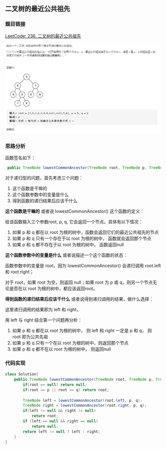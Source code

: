 ## 二叉树的最近公共祖先

### 题目链接

[LeetCode: 236. 二叉树的最近公共祖先](https://leetcode-cn.com/problems/lowest-common-ancestor-of-a-binary-tree/)

![示意图](../../pics/二叉树的最近公共祖先.png)

### 思路分析
函数签名如下：
```java
 public TreeNode lowestCommonAncestor(TreeNode root, TreeNode p, TreeNode q)
```

对于递归型的问题，首先考虑三个问题：
1. 这个函数是干嘛的
2. 这个函数参数中的变量是什么
3. 得到函数的递归结果后应该干什么

**这个函数是干嘛的**
或者说 lowestCommonAncestor() 这个函数的定义：

给该函数输入三个参数root, p, q, 它会返回一个节点。具体有以下情况：
1. 如果 p 和 q 都在以 root 为根的树中，函数会返回它们的最近公共祖先的节点
2. 如果 p 和 q 只有一个存在于以 root 为根的树中， 函数就会返回那个节点
3. 如果 p 和 q 都不存在于以 root 为根的树中， 函数返回null

**这个函数参数中的变量是什么**
或者说描述一个这个函数的状态：

函数参数中的变量是 root，因为 lowestCommonAncestor() 会递归调用 root.left 和 root.right；

对于 root，如果 root 为空，则返回 null；如果 root 为 p 或 q，则另一个节点无论是否在以 root 为根的树中，都应该返回root。

**得到函数的递归结果后应该干什么**
或者说得到递归调用的结果，做什么选择：

这里递归调用的结果即为 left 和 right，

用 left 与 right 结合第一个问题再分析：  
1. 如果 p 和 q 都在以 root 为根的树中， 则 left 和 right 一定是 p 和 q， 则 root 即为公共先祖
2. 如果 p 和 q 只有一个在以 root 为根的树中，则返回那个节点
3. 如果 p 和 q 都不在以 root 为根的树中， 则返回null

### 代码实现

```java
class Solution{
    public TreeNode lowestCommonAncestor(TreeNode root, TreeNode p, TreeNode q){
        if(root == null) return null;
        if(root == p || root == q) return root;
        
        TreeNode left = lowestCommonAncestor(root.left, p, q);
        TreeNode right = lowestCommonAncestor(root.right, p, q);
        if(left != null && right != null)
            return root;
        if (left == null && right == null)
            return null;
        return left != null ? left : right;
    }
}
```



